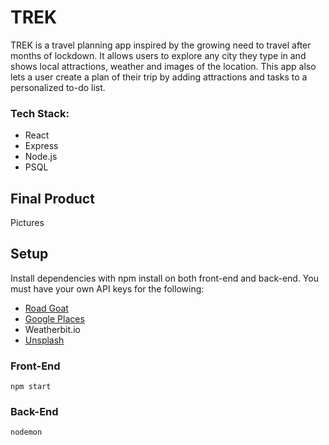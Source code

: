 # TREK

TREK is a travel planning app inspired by the growing need to travel after months of lockdown. It allows users to explore any city they type in and shows local attractions, weather and images of the location. This app also lets a user create a plan of their trip by adding attractions and tasks to a personalized to-do list.

### Tech Stack:

- React
- Express
- Node.js
- PSQL

## Final Product

Pictures

## Setup

Install dependencies with npm install on both front-end and back-end.
You must have your own API keys for the following:

- [Road Goat](https://www.roadgoat.com/business/cities-api)
- [Google Places](https://developers.google.com/maps/documentation/places/web-service/overview)
- Weatherbit.io
- [Unsplash](https://unsplash.com/developers)

### Front-End

`npm start`

### Back-End

`nodemon`
